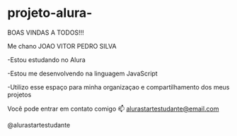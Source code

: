 # projeto-alura-

BOAS VINDAS A TODOS!!!

Me chano JOAO VITOR PEDRO SILVA

-Estou estudando no Alura

-Estou me desenvolvendo na linguagem JavaScript

-Utilizo esse espaço para minha organizaçao e compartilhamento dos meus projetos 

Você pode entrar em contato comigo 📫
alurastartestudante@email.com

@alurastartestudante
